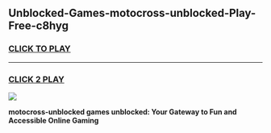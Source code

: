 
## Unblocked-Games-motocross-unblocked-Play-Free-c8hyg
<h3>
<a href="https://premium76.site?title=motocross-unblocked&ref=20M">CLICK TO PLAY</a></h3>
<hr>

<h3>
<a href="https://premium76.site?title=motocross-unblocked&ref=20M">CLICK 2 PLAY</a>
  
</h3>

<a href="https://premium76.site?title=motocross-unblocked&ref=19M"><img src="https://clearcache.store/games.png"></a>


**motocross-unblocked games unblocked: Your Gateway to Fun and Accessible Online Gaming**
